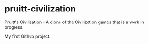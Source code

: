 # pruitt-civilization
Pruitt's Civilization - A clone of the Civilization games that is a work in progress.

My first Github project.
